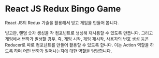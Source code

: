 # React JS Redux Bingo Game
React JS의 Redux 기술을 활용해서 빙고 게임을 만들어 봅니다.   

빙고판, 랜덤 숫자 생성을 각 컴포넌트로 생성해 재사용할 수 있도록 만듭니다. 그리고 게임에서 변화가 발생할 경우. 즉, 게임 시작, 게임 재시작, 사용자의 번호 생성 등은 Reducer로 따로 컴포넌트를 만들어 활용할 수 있도록 합니다. 이는 Action 역할을 하도록 하며 어떤 변화가 일어나는지에 대한 역할을 담당합니다.   